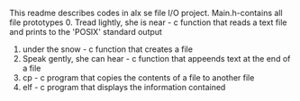 This readme describes codes in alx se file I/O project.
Main.h-contains all file prototypes
0. Tread lightly, she is near - c function that reads a text file and prints to the 'POSIX' standard output
1. under the snow - c function that creates a file
2. Speak gently, she can hear - c function that appeends text at the end of a file
3. cp - c program that copies the contents of a file to another file
4. elf - c program that displays the information contained

